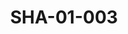 ---
pid: SHA-01-003
title: SHA-01-003
language: ar
collection: شرحبيل احمد
original_label: 
rights: شرحبيل احمد
location_of_original: شرحبيل احمد
photographer_or_studio: 
scanned_from: photograph 9 by 13.8
_date: 1976-1977
location: السعودية، مكة، الحرم
description: شرحبيل احمد وامه
additional_notes: 
permission_display: 'yes'
on_server: 'no'
on_website: 'no'
permalink: "/archive/ar/sha-01-003.html"
layout: photo-page
---